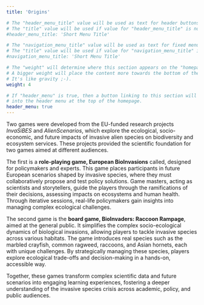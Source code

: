 ```yaml
---
title: 'Origins'

# The "header_menu_title" value will be used as text for header buttons.
# The "title" value will be used if value for "header_menu_title" is not provided.
#header_menu_title: 'Short Menu Title'

# The "navigation_menu_title" value will be used as text for fixed menu items.
# The "title" value will be used if value for "navigation_menu_title" is not provided.
#navigation_menu_title: 'Short Menu Title'

# The "weight" will determine where this section appears on the "homepage".
# A bigger weight will place the content more towards the bottom of the page.
# It's like gravity ;-).
weight: 4

# If "header_menu" is true, then a button linking to this section will be placed
# into the header menu at the top of the homepage.
header_menu: true
---
```


Two games were developed from the EU-funded research projects *InvaSiBES* and *AlienScenarios*, which explore the ecological, socio-economic, and future impacts of invasive alien species on biodiversity and ecosystem services. These projects provided the scientific foundation for two games aimed at different audiences.

The first is a **role-playing game, European BioInvasions** called, designed for policymakers and experts. This game places participants in future European scenarios shaped by invasive species, where they must collaboratively propose and test policy solutions. Game masters, acting as scientists and storytellers, guide the players through the ramifications of their decisions, assessing impacts on ecosystems and human health. Through iterative sessions, real-life policymakers gain insights into managing complex ecological challenges.

The second game is the **board game, BioInvaders: Raccoon Rampage**, aimed at the general public. It simplifies the complex socio-ecological dynamics of biological invasions, allowing players to tackle invasive species across various habitats. The game introduces real species such as the marbled crayfish, common ragweed, raccoons, and Asian hornets, each with unique challenges. By strategically managing these species, players explore ecological trade-offs and decision-making in a hands-on, accessible way.

Together, these games transform complex scientific data and future scenarios into engaging learning experiences, fostering a deeper understanding of the invasive species crisis across academic, policy, and public audiences.

